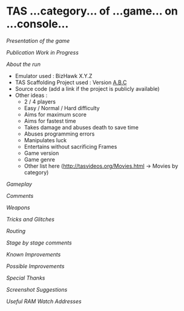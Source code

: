 # TAS ...category... of ...game... on ...console...

*Presentation of the game*

*Publication Work in Progress*

*About the run*

* Emulator used : BizHawk X.Y.Z
* TAS Scaffolding Project used : Version [A.B.C](https://github.com/fullmoonissue/tas-scaffolding/tree/A.B.C)
* Source code (add a link if the project is publicly available)
* Other ideas :
  * 2 / 4 players
  * Easy / Normal / Hard difficulty
  * Aims for maximum score
  * Aims for fastest time
  * Takes damage and abuses death to save time
  * Abuses programming errors
  * Manipulates luck
  * Entertains without sacrificing Frames
  * Game version
  * Game genre
  * Other list here (http://tasvideos.org/Movies.html -> Movies by category)

*Gameplay*

*Comments*

*Weapons*

*Tricks and Glitches*

*Routing*

*Stage by stage comments*

*Known Improvements*

*Possible Improvements*

*Special Thanks*

*Screenshot Suggestions*

*Useful RAM Watch Addresses*